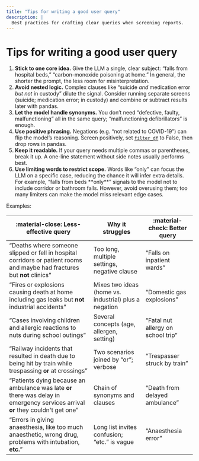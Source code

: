 ```yaml
---
title: "Tips for writing a good user query"
description: |
  Best practices for crafting clear queries when screening reports.
---
```


# Tips for writing a good user query

1. **Stick to one core idea.** Give the LLM a single, clear subject: “falls from hospital beds,” “carbon-monoxide poisoning at home.” In general, the shorter the prompt, the less room for misinterpretation.
2. **Avoid nested logic.** Complex clauses like “suicide *and* medication error *but not* in custody” dilute the signal. Consider running separate screens (suicide; medication error; in custody) and combine or subtract results later with pandas.
3. **Let the model handle synonyms.** You don’t need “defective, faulty, malfunctioning” all in the same query; “malfunctioning defibrillators” is enough.
4. **Use positive phrasing.** Negations (e.g. “not related to COVID-19”) can flip the model’s reasoning. Screen positively, set [`filter_df`](http://127.0.0.1:8000/pfd-toolkit/screener/options/#annotation-vs-filtering) to False, then drop rows in pandas.
5. **Keep it readable.** If your query needs multiple commas or parentheses, break it up. A one-line statement without side notes usually performs best.
6. **Use limiting words to restrict scope.** Words like “only" can focus the LLM on a specific case, reducing the chance it will infer extra details. For example, “falls from beds \*\*only\*\*” signals to the model not to include corridor or bathroom falls. However, avoid overusing them; too many limiters can make the model miss relevant edge cases.

Examples:

| :material-close: Less-effective query | Why it struggles | :material-check: Better query |
|---|---|---|
| “Deaths where someone slipped or fell in hospital corridors or patient rooms and maybe had fractures but **not** clinics” | Too long, multiple settings, negative clause | “Falls on inpatient wards” |
| “Fires or explosions causing death at home including gas leaks but **not** industrial accidents” | Mixes two ideas (home vs. industrial) plus a negation | “Domestic gas explosions” |
| “Cases involving children and allergic reactions to nuts during school outings” | Several concepts (age, allergen, setting) | “Fatal nut allergy on school trip” |
| “Railway incidents that resulted in death due to being hit by train while trespassing **or** at crossings” | Two scenarios joined by “or”; verbose | “Trespasser struck by train” |
| “Patients dying because an ambulance was late **or** there was delay in emergency services arrival **or** they couldn't get one” | Chain of synonyms and clauses | “Death from delayed ambulance” |
| “Errors in giving anaesthesia, like too much anaesthetic, wrong drug, problems with intubation, **etc.**” | Long list invites confusion; “etc.” is vague | “Anaesthesia error” |
